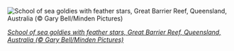 
![School of sea goldies with feather stars, Great Barrier Reef, Queensland, Australia (© Gary Bell/Minden Pictures)](https://cn.bing.com//th?id=OHR.SeaGoldie_EN-US9625167980_1920x1080.jpg&rf=LaDigue_1920x1080.jpg&pid=hp)

*[School of sea goldies with feather stars, Great Barrier Reef, Queensland, Australia (© Gary Bell/Minden Pictures)](https://www.bing.com/search?q=great+barrier+reef&form=hpcapt&filters=HpDate%3a%2220210728_0700%22)*
